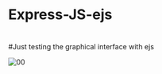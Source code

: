 # Express-JS-ejs 
# 
#Just testing the graphical interface with ejs


![00](https://user-images.githubusercontent.com/74512793/208646269-81ebdb31-bd30-4e48-afcc-e2f24ce443ce.png)


